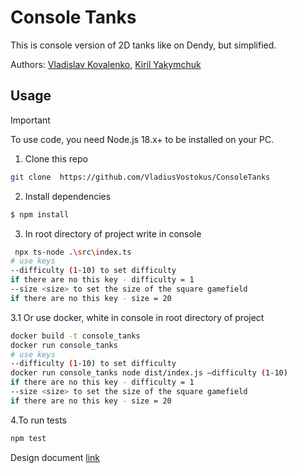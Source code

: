 # Сonsole Tanks
This is console version of 2D tanks like on Dendy, but simplified.

Authors: [Vladislav Kovalenko](https://github.com/VladiusVostokus), [Kiril Yakymchuk](https://github.com/stbestichhh)

## Usage

> [!IMPORTANT]
> To use code, you need Node.js 18.x+ to be installed on your PC.

1. Clone this repo
  ```bash
  git clone  https://github.com/VladiusVostokus/ConsoleTanks
  ```

2. Install dependencies
  ```bash
  $ npm install
  ```

3. In root directory of project write in console
```bash
 npx ts-node .\src\index.ts
# use keys
--difficulty (1-10) to set difficulty
if there are no this key - difficulty = 1
--size <size> to set the size of the square gamefield
if there are no this key - size = 20
```

3.1 Or use docker, white in console in root directory of project
```bash
docker build -t console_tanks
docker run console_tanks
# use keys
--difficulty (1-10) to set difficulty
docker run console_tanks node dist/index.js —difficulty (1-10)
if there are no this key - difficulty = 1
--size <size> to set the size of the square gamefield
if there are no this key - size = 20
```

4.To run tests
```bash
npm test
```

Design document [link](https://docs.google.com/document/d/1Y0PNJG-bHwTvqaTXDT-rgSu3SrC2AGUNtwA1PSLB84Y/edit)

